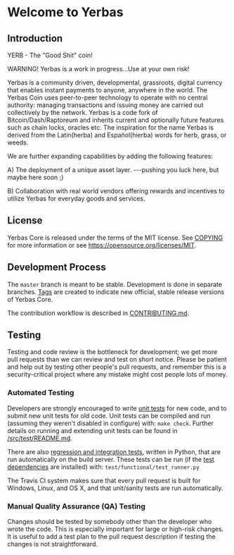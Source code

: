 Welcome to Yerbas 
===========================

 
Introduction
------------
YERB - The "Good Shit" coin!

WARNING! Yerbas is a work in progress...Use at your own risk!

Yerbas is a community driven, developmental, grassroots, digital currency that enables instant payments to anyone, anywhere in the world. The Yerbas Coin uses peer-to-peer technology to operate with no central authority: managing transactions and issuing money are carried out collectively by the network. Yerbas is a code fork of Bitcoin/Dash/Raptoreum and inherits current and optionally future features such as chain locks, oracles etc. The inspiration for the name Yerbas is derived from the Latin(herba) and Español(hierba) words for herb, grass, or weeds.

 We are further expanding capabilities by adding the following features:

A)	The deployment of a unique asset layer.  ---pushing you luck here, but maybe here soon ;)

B)	Collaboration with real world vendors offering rewards and incentives to utilize Yerbas for everyday goods and services. 


License
-------

Yerbas Core is released under the terms of the MIT license. See [COPYING](COPYING) for more
information or see https://opensource.org/licenses/MIT.

Development Process
-------------------

The `master` branch is meant to be stable. Development is done in separate branches.
[Tags](https://github.com/The-Yerbas-Endeavor/yerbas/tags) are created to indicate new official,
stable release versions of Yerbas Core.

The contribution workflow is described in [CONTRIBUTING.md](CONTRIBUTING.md).

Testing
-------

Testing and code review is the bottleneck for development; we get more pull
requests than we can review and test on short notice. Please be patient and help out by testing
other people's pull requests, and remember this is a security-critical project where any mistake might cost people
lots of money.

### Automated Testing

Developers are strongly encouraged to write [unit tests](src/test/README.md) for new code, and to
submit new unit tests for old code. Unit tests can be compiled and run
(assuming they weren't disabled in configure) with: `make check`. Further details on running
and extending unit tests can be found in [/src/test/README.md](/src/test/README.md).

There are also [regression and integration tests](/test), written
in Python, that are run automatically on the build server.
These tests can be run (if the [test dependencies](/test) are installed) with: `test/functional/test_runner.py`

The Travis CI system makes sure that every pull request is built for Windows, Linux, and OS X, and that unit/sanity tests are run automatically.

### Manual Quality Assurance (QA) Testing

Changes should be tested by somebody other than the developer who wrote the
code. This is especially important for large or high-risk changes. It is useful
to add a test plan to the pull request description if testing the changes is
not straightforward.
